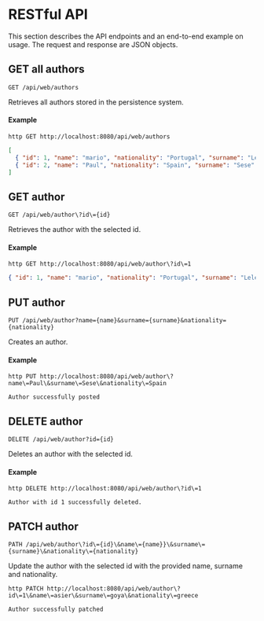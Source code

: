 # RESTful API

This section describes the API endpoints and an end-to-end example on usage. The request and response are JSON objects.

## GET all authors
`GET /api/web/authors`

Retrieves all authors stored in the persistence system.

#### Example

```
http GET http://localhost:8080/api/web/authors
```
```json
[
  { "id": 1, "name": "mario", "nationality": "Portugal", "surname": "Lelel" },
  { "id": 2, "name": "Paul", "nationality": "Spain", "surname": "Sese" }
]
```

## GET author

`GET /api/web/author\?id\={id}`

Retrieves the author with the selected id.

#### Example

```
http GET http://localhost:8080/api/web/author\?id\=1
```

```json
{ "id": 1, "name": "mario", "nationality": "Portugal", "surname": "Lelel" }
```

## PUT author
`PUT /api/web/author?name={name}&surname={surname}&nationality={nationality}`

Creates an author.

#### Example

```
http PUT http://localhost:8080/api/web/author\?name\=Paul\&surname\=Sese\&nationality\=Spain
```
```
Author successfully posted
```


## DELETE author
`DELETE /api/web/author?id={id}`

Deletes an author with the selected id.

#### Example
```
http DELETE http://localhost:8080/api/web/author\?id\=1
```
```
Author with id 1 successfully deleted.
```

## PATCH author
`PATH /api/web/author\?id\={id}\&name\={name}}\&surname\={surname}\&nationality\={nationality}`

Update the author with the selected id with the provided  name, surname and nationality.

```
http PATCH http://localhost:8080/api/web/author\?id\=1\&name\=asier\&surname\=goya\&nationality\=greece  
```
```
Author successfully patched
```

